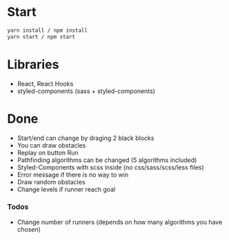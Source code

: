 # Start
```sh
yarn install / npm install
yarn start / npm start
```
# Libraries
 - React, React Hooks
 - styled-components (sass + styled-components)

# Done
- Start/end can change by draging 2 black blocks
- You can draw obstacles
- Replay on button Run
- Pathfinding algorithms can be changed (5 algorithms included)
- Styled-Components with scss inside (no css/sass/scss/less files)
- Error message if there is no way to win
- Draw random obstacles
- Change levels if runner reach goal

### Todos
 - Change number of runners (depends on how many algorithms you have chosen)
 
